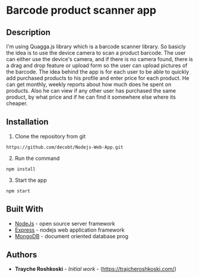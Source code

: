 # Barcode product scanner app

## Description

I'm using Quagga.js library which is a barcode scanner library. So basicly the idea is to use the device camera to scan a product barcode. The user can either use the device's camera, and if there is no camera found, there is a drag and drop feature or upload form so the user can upload pictures of the barcode. 
The idea behind the app is for each user to be able to quickly add purchased products to his profile and enter price for each product. He can get monthly, weekly reports about how much does he spent on products. Also he can view if any other user has purchased the same product, by what price and if he can find it somewhere else where its cheaper.

## Installation

1. Clone the repository from git
```
https://github.com/decobt/Nodejs-Web-App.git
```
2. Run the command
```
npm install
```
3. Start the app
```
npm start
```

## Built With

* [NodeJs](https://nodejs.org/en/) - open source server framework
* [Express](https://expressjs.com/) - nodejs web application framework
* [MongoDB](https://www.mongodb.com/) - document oriented database prog

## Authors

* **Trayche Roshkoski** - *Initial work* - (https://trajcheroshkoski.com/)